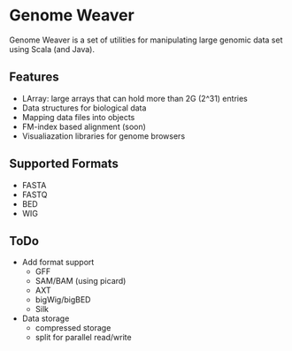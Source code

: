 Genome Weaver
=== 
Genome Weaver is a set of utilities for manipulating large genomic data set using Scala (and Java).

## Features

* LArray: large arrays that can hold more than 2G (2^31) entries
* Data structures for biological data 
* Mapping data files into objects
* FM-index based alignment (soon)
* Visualiazation libraries for genome browsers

## Supported Formats

* FASTA
* FASTQ
* BED
* WIG

## ToDo

* Add format support
  * GFF
  * SAM/BAM (using picard)
  * AXT
  * bigWig/bigBED
  * Silk
* Data storage
  * compressed storage
  * split for parallel read/write


